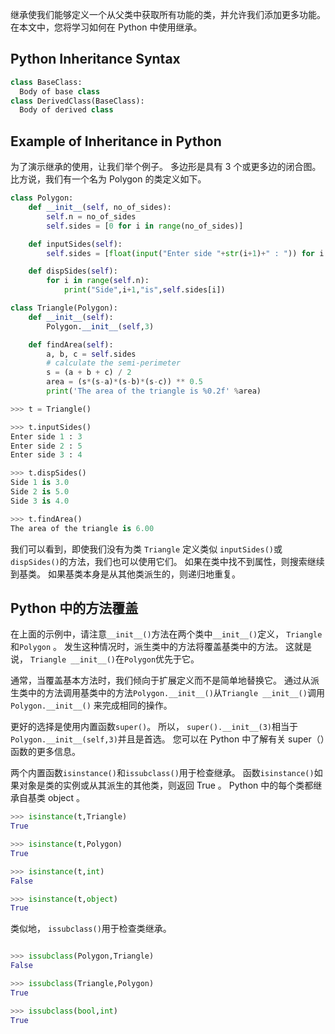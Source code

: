 继承使我们能够定义一个从父类中获取所有功能的类，并允许我们添加更多功能。 在本文中，您将学习如何在 Python 中使用继承。

## Python Inheritance Syntax

```python
class BaseClass:
  Body of base class
class DerivedClass(BaseClass):
  Body of derived class
```

## Example of Inheritance in Python

为了演示继承的使用，让我们举个例子。
多边形是具有 3 个或更多边的闭合图。 比方说，我们有一个名为 Polygon 的类定义如下。

```python
class Polygon:
    def __init__(self, no_of_sides):
        self.n = no_of_sides
        self.sides = [0 for i in range(no_of_sides)]

    def inputSides(self):
        self.sides = [float(input("Enter side "+str(i+1)+" : ")) for i in range(self.n)]

    def dispSides(self):
        for i in range(self.n):
            print("Side",i+1,"is",self.sides[i])
```

```python
class Triangle(Polygon):
    def __init__(self):
        Polygon.__init__(self,3)

    def findArea(self):
        a, b, c = self.sides
        # calculate the semi-perimeter
        s = (a + b + c) / 2
        area = (s*(s-a)*(s-b)*(s-c)) ** 0.5
        print('The area of the triangle is %0.2f' %area)
```

```python
>>> t = Triangle()

>>> t.inputSides()
Enter side 1 : 3
Enter side 2 : 5
Enter side 3 : 4

>>> t.dispSides()
Side 1 is 3.0
Side 2 is 5.0
Side 3 is 4.0

>>> t.findArea()
The area of the triangle is 6.00
```

我们可以看到，即使我们没有为类 `Triangle` 定义类似 `inputSides()`或`dispSides()`的方法，我们也可以使用它们。
如果在类中找不到属性，则搜索继续到基类。 如果基类本身是从其他类派生的，则递归地重复。

## Python 中的方法覆盖

在上面的示例中，请注意`__init__()`方法在两个类中`__init__()`定义， `Triangle`和`Polygon` 。 发生这种情况时，派生类中的方法将覆盖基类中的方法。 这就是说， `Triangle __init__()`在`Polygon`优先于它。

通常，当覆盖基本方法时，我们倾向于扩展定义而不是简单地替换它。 通过从派生类中的方法调用基类中的方法`Polygon.__init__()`从`Triangle __init__()`调用`Polygon.__init__()` 来完成相同的操作。

更好的选择是使用内置函数`super()`。 所以， `super().__init__(3)`相当于`Polygon.__init__(self,3)`并且是首选。 您可以在 Python 中了解有关 super（）函数的更多信息。

两个内置函数`isinstance()`和`issubclass()`用于检查继承。 函数`isinstance()`如果对象是类的实例或从其派生的其他类，则返回 True 。 Python 中的每个类都继承自基类 object 。

```python
>>> isinstance(t,Triangle)
True

>>> isinstance(t,Polygon)
True

>>> isinstance(t,int)
False

>>> isinstance(t,object)
True
```

类似地， `issubclass()`用于检查类继承。

```python

>>> issubclass(Polygon,Triangle)
False

>>> issubclass(Triangle,Polygon)
True

>>> issubclass(bool,int)
True
```
